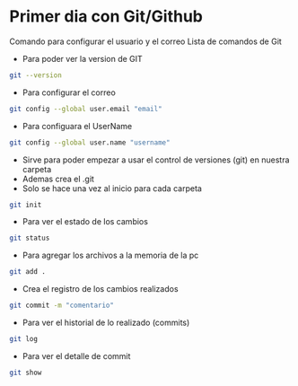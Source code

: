 # Primer dia con Git/Github
Comando para configurar el usuario y el correo
Lista de comandos de Git

* Para poder ver la version de GIT
```bash
git --version
```

* Para configurar el correo
```bash (tipo de codigo)
git config --global user.email "email"
```

* Para configuara el UserName
```bash (tipo de codigo)
git config --global user.name "username"
```

* Sirve para poder empezar a usar el control de versiones (git) en nuestra carpeta
* Ademas crea el .git
* Solo se hace una vez al inicio para cada carpeta
```bash (tipo de codigo)
git init
```

* Para ver el estado de los cambios
```bash
git status
```

* Para agregar los archivos a la memoria de la pc
```bash
git add .
```

* Crea el registro de los cambios realizados
```bash
git commit -m "comentario"
```

* Para ver el historial de lo realizado (commits)
```bash
git log
```

* Para ver el detalle de commit
```bash
git show
```